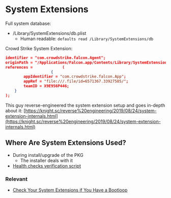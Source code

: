 # System Extensions

Full system database:

- /Library/SystemExtensions/db.plist
    - Human readable: `defaults read /Library/SystemExtensions/db`


Crowd Strike System Extension:

```json
identifier = "com.crowdstrike.falcon.Agent";
originPath = "/Applications/Falcon.app/Contents/Library/SystemExtensions/com.crowdstrike.falcon.Agent.systemextension";
references =             (
                    {
        appIdentifier = "com.crowdstrike.falcon.App";
        appRef = "file:///.file/id=6571367.33927585/";
        teamID = X9E956P446;
    }
);
```

This guy reverse-engineered the system extension setup and goes in-depth about it: [https://knight.sc/reverse%20engineering/2019/08/24/system-extension-internals.html](https://knight.sc/reverse%20engineering/2019/08/24/system-extension-internals.html)

## Where Are System Extensions Used?
- During install/upgrade of the PKG
    - The installer deals with it
- [Health checks verification script](health-check.sh)


### Relevant
- [Check Your System Extensions if You Have a Bootloop](https://old.reddit.com/r/macsysadmin/comments/ydupj8/check_your_system_extensions_if_you_have_a_boot/)